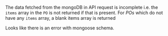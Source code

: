 The data fetched from the mongoDB in API request is incomplete i.e. the `items` array in the `PO` is not returned if that is present. For _POs_ which do not have any `items` array, a blank items array is returned

Looks like there is an error with mongoose schema.
